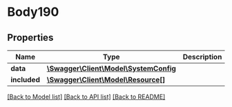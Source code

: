 # Body190

## Properties
Name | Type | Description | Notes
------------ | ------------- | ------------- | -------------
**data** | [**\Swagger\Client\Model\SystemConfig**](SystemConfig.md) |  | [optional] 
**included** | [**\Swagger\Client\Model\Resource[]**](Resource.md) |  | [optional] 

[[Back to Model list]](../../README.md#documentation-for-models) [[Back to API list]](../../README.md#documentation-for-api-endpoints) [[Back to README]](../../README.md)

